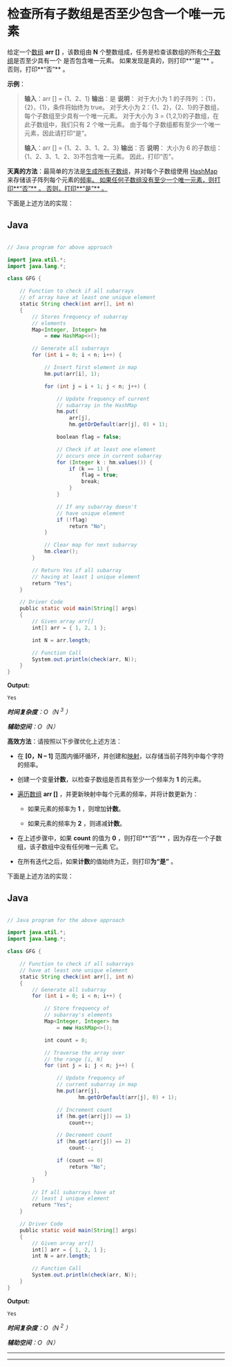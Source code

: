 # 检查所有子数组是否至少包含一个唯一元素

给定一个[数组](https://www.geeksforgeeks.org/introduction-to-arrays/) **arr []** ，该数组由 **N** 个整数组成，任务是检查该数组的所有[个子数组](https://www.geeksforgeeks.org/generating-subarrays-using-recursion/)是否至少具有一个 是否包含唯一元素。 如果发现是真的，则打印**“是”** 。 否则，打印**“否”** 。

**示例**：

> **输入**：arr [] = {1、2、1}
> **输出**：是
> **说明**：
> 对于大小为 1 的子阵列 ：{1}，{2}，{1}，条件将始终为 true。
> 对于大小为 2：{1、2}，{2、1}的子数组，每个子数组至少具有一个唯一元素。
> 对于大小为 3 = {1,2,1}的子数组，在此子数组中，我们只有 2 个唯一元素。
> 由于每个子数组都有至少一个唯一元素，因此请打印“是”。
> 
> **输入**：arr [] = {1、2、3、1、2、3}
> **输出**：否
> **说明**：
> 大小为 6 的子数组：{1、2、3、1、2、3}不包含唯一元素。 因此，打印“否”。

**天真的方法**：最简单的方法是[生成所有子数组](https://www.geeksforgeeks.org/subarraysubstring-vs-subsequence-and-programs-to-generate-them/)，并对每个子数组使用 [HashMap](https://www.geeksforgeeks.org/java-util-hashmap-in-java-with-examples/) 来存储该子阵列每个元素的[频率。 如果任何子数组没有至少一个唯一元素，则打印**“否”** 。 否则，打印**“是”** 。](https://www.geeksforgeeks.org/counting-frequencies-of-array-elements/)

下面是上述方法的实现：

## Java

```java

// Java program for above approach 

import java.util.*; 
import java.lang.*; 

class GFG { 

    // Function to check if all subarrays 
    // of array have at least one unique element 
    static String check(int arr[], int n) 
    { 
        // Stores frequency of subarray 
        // elements 
        Map<Integer, Integer> hm 
            = new HashMap<>(); 

        // Generate all subarrays 
        for (int i = 0; i < n; i++) { 

            // Insert first element in map 
            hm.put(arr[i], 1); 

            for (int j = i + 1; j < n; j++) { 

                // Update frequency of current 
                // subarray in the HashMap 
                hm.put( 
                    arr[j], 
                    hm.getOrDefault(arr[j], 0) + 1); 

                boolean flag = false; 

                // Check if at least one element 
                // occurs once in current subarray 
                for (Integer k : hm.values()) { 
                    if (k == 1) { 
                        flag = true; 
                        break; 
                    } 
                } 

                // If any subarray doesn't 
                // have unique element 
                if (!flag) 
                    return "No"; 
            } 

            // Clear map for next subarray 
            hm.clear(); 
        } 

        // Return Yes if all subarray 
        // having at least 1 unique element 
        return "Yes"; 
    } 

    // Driver Code 
    public static void main(String[] args) 
    { 
        // Given array arr[] 
        int[] arr = { 1, 2, 1 }; 

        int N = arr.length; 

        // Function Call 
        System.out.println(check(arr, N)); 
    } 
} 

```

**Output:**

```
Yes

```

***时间复杂度**：O（N <sup>3</sup> ）*

***辅助空间**：O（N）*

**高效方法**：请按照以下步骤优化上述方法：

*   在 **[0，N – 1]** 范围内循环循环，并创建和[映射](http://www.geeksforgeeks.org/map-associative-containers-the-c-standard-template-library-stl/)，以存储当前子阵列中每个字符的频率。

*   创建一个变量**计数**，以检查子数组是否具有至少一个频率为 **1** 的元素。

*   [遍历数组](https://www.geeksforgeeks.org/c-program-to-traverse-an-array/) **arr []** ，并更新映射中每个元素的频率，并将计数更新为：

    *   如果元素的频率为 **1** ，则增加**计数**。

    *   如果元素的频率为 **2** ，则递减**计数**。

*   在上述步骤中，如果 **count** 的值为 **0** ，则打印**“否”** ，因为存在一个子数组，该子数组中没有任何唯一元素 它。

*   在所有迭代之后，如果**计数**的值始终为正，则打印**为“是”** 。

下面是上述方法的实现：

## Java

```java

// Java program for the above approach 

import java.util.*; 
import java.lang.*; 

class GFG { 

    // Function to check if all subarrays 
    // have at least one unique element 
    static String check(int arr[], int n) 
    { 
        // Generate all subarray 
        for (int i = 0; i < n; i++) { 

            // Store frequency of 
            // subarray's elements 
            Map<Integer, Integer> hm 
                = new HashMap<>(); 

            int count = 0; 

            // Traverse the array over 
            // the range [i, N] 
            for (int j = i; j < n; j++) { 

                // Update frequency of 
                // current subarray in map 
                hm.put(arr[j], 
                       hm.getOrDefault(arr[j], 0) + 1); 

                // Increment count 
                if (hm.get(arr[j]) == 1) 
                    count++; 

                // Decrement count 
                if (hm.get(arr[j]) == 2) 
                    count--; 

                if (count == 0) 
                    return "No"; 
            } 
        } 

        // If all subarrays have at 
        // least 1 unique element 
        return "Yes"; 
    } 

    // Driver Code 
    public static void main(String[] args) 
    { 
        // Given array arr[] 
        int[] arr = { 1, 2, 1 }; 
        int N = arr.length; 

        // Function Call 
        System.out.println(check(arr, N)); 
    } 
}

```

**Output:**

```
Yes

```

***时间复杂度**：O（N <sup>2</sup> ）*

***辅助空间**：O（N）*



* * *

* * *



